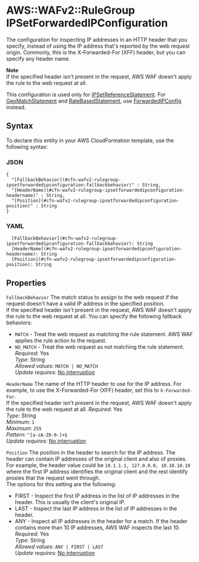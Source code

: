 # AWS::WAFv2::RuleGroup IPSetForwardedIPConfiguration<a name="aws-properties-wafv2-rulegroup-ipsetforwardedipconfiguration"></a>

The configuration for inspecting IP addresses in an HTTP header that you specify, instead of using the IP address that's reported by the web request origin\. Commonly, this is the X\-Forwarded\-For \(XFF\) header, but you can specify any header name\.

**Note**  
If the specified header isn't present in the request, AWS WAF doesn't apply the rule to the web request at all\.

This configuration is used only for [IPSetReferenceStatement](https://docs.aws.amazon.com/AWSCloudFormation/latest/UserGuide/aws-properties-wafv2-rulegroup-statement.html#cfn-wafv2-rulegroup-statement-ipsetreferencestatement)\. For [GeoMatchStatement](https://docs.aws.amazon.com/AWSCloudFormation/latest/UserGuide/aws-properties-wafv2-rulegroup-statement.html#cfn-wafv2-rulegroup-statement-geomatchstatement) and [RateBasedStatement](https://docs.aws.amazon.com/AWSCloudFormation/latest/UserGuide/aws-properties-wafv2-rulegroup-statement.html#cfn-wafv2-rulegroup-statement-ratebasedstatement), use [ForwardedIPConfig](https://docs.aws.amazon.com/AWSCloudFormation/latest/UserGuide/aws-properties-wafv2-rulegroup-ratebasedstatement.html#cfn-wafv2-rulegroup-ratebasedstatement-forwardedipconfig) instead\.

## Syntax<a name="aws-properties-wafv2-rulegroup-ipsetforwardedipconfiguration-syntax"></a>

To declare this entity in your AWS CloudFormation template, use the following syntax:

### JSON<a name="aws-properties-wafv2-rulegroup-ipsetforwardedipconfiguration-syntax.json"></a>

```
{
  "[FallbackBehavior](#cfn-wafv2-rulegroup-ipsetforwardedipconfiguration-fallbackbehavior)" : String,
  "[HeaderName](#cfn-wafv2-rulegroup-ipsetforwardedipconfiguration-headername)" : String,
  "[Position](#cfn-wafv2-rulegroup-ipsetforwardedipconfiguration-position)" : String
}
```

### YAML<a name="aws-properties-wafv2-rulegroup-ipsetforwardedipconfiguration-syntax.yaml"></a>

```
  [FallbackBehavior](#cfn-wafv2-rulegroup-ipsetforwardedipconfiguration-fallbackbehavior): String
  [HeaderName](#cfn-wafv2-rulegroup-ipsetforwardedipconfiguration-headername): String
  [Position](#cfn-wafv2-rulegroup-ipsetforwardedipconfiguration-position): String
```

## Properties<a name="aws-properties-wafv2-rulegroup-ipsetforwardedipconfiguration-properties"></a>

`FallbackBehavior` <a name="cfn-wafv2-rulegroup-ipsetforwardedipconfiguration-fallbackbehavior"></a>
The match status to assign to the web request if the request doesn't have a valid IP address in the specified position\.  
If the specified header isn't present in the request, AWS WAF doesn't apply the rule to the web request at all\.
You can specify the following fallback behaviors:

- `MATCH` \- Treat the web request as matching the rule statement\. AWS WAF applies the rule action to the request\.
- `NO_MATCH` \- Treat the web request as not matching the rule statement\.
  _Required_: Yes  
  _Type_: String  
  _Allowed values_: `MATCH | NO_MATCH`  
  _Update requires_: [No interruption](https://docs.aws.amazon.com/AWSCloudFormation/latest/UserGuide/using-cfn-updating-stacks-update-behaviors.html#update-no-interrupt)

`HeaderName` <a name="cfn-wafv2-rulegroup-ipsetforwardedipconfiguration-headername"></a>
The name of the HTTP header to use for the IP address\. For example, to use the X\-Forwarded\-For \(XFF\) header, set this to `X-Forwarded-For`\.  
If the specified header isn't present in the request, AWS WAF doesn't apply the rule to the web request at all\.
_Required_: Yes  
_Type_: String  
_Minimum_: `1`  
_Maximum_: `255`  
_Pattern_: `^[a-zA-Z0-9-]+$`  
_Update requires_: [No interruption](https://docs.aws.amazon.com/AWSCloudFormation/latest/UserGuide/using-cfn-updating-stacks-update-behaviors.html#update-no-interrupt)

`Position` <a name="cfn-wafv2-rulegroup-ipsetforwardedipconfiguration-position"></a>
The position in the header to search for the IP address\. The header can contain IP addresses of the original client and also of proxies\. For example, the header value could be `10.1.1.1, 127.0.0.0, 10.10.10.10` where the first IP address identifies the original client and the rest identify proxies that the request went through\.  
The options for this setting are the following:

- FIRST \- Inspect the first IP address in the list of IP addresses in the header\. This is usually the client's original IP\.
- LAST \- Inspect the last IP address in the list of IP addresses in the header\.
- ANY \- Inspect all IP addresses in the header for a match\. If the header contains more than 10 IP addresses, AWS WAF inspects the last 10\.
  _Required_: Yes  
  _Type_: String  
  _Allowed values_: `ANY | FIRST | LAST`  
  _Update requires_: [No interruption](https://docs.aws.amazon.com/AWSCloudFormation/latest/UserGuide/using-cfn-updating-stacks-update-behaviors.html#update-no-interrupt)
